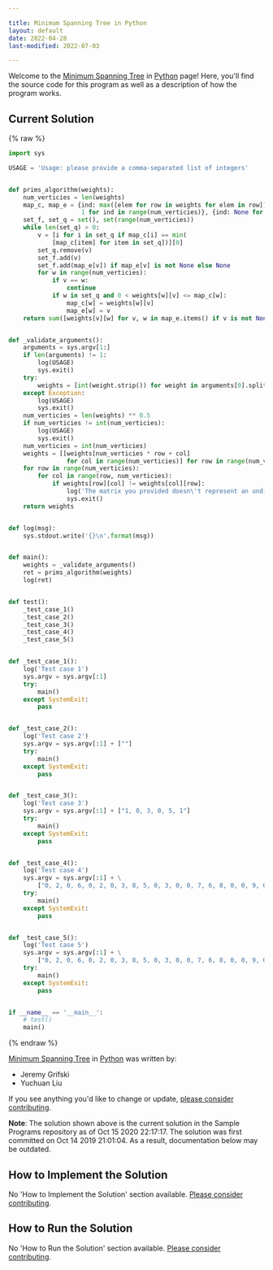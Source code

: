 ```yaml
---

title: Minimum Spanning Tree in Python
layout: default
date: 2022-04-28
last-modified: 2022-07-03

---
```


Welcome to the [Minimum Spanning Tree](https://sampleprograms.io/projects/minimum-spanning-tree) in [Python](https://sampleprograms.io/languages/python) page! Here, you'll find the source code for this program as well as a description of how the program works.

## Current Solution

{% raw %}

```python
import sys

USAGE = 'Usage: please provide a comma-separated list of integers'


def prims_algorithm(weights):
    num_verticies = len(weights)
    map_c, map_e = {ind: max([elem for row in weights for elem in row]) +
                    1 for ind in range(num_verticies)}, {ind: None for ind in range(num_verticies)}
    set_f, set_q = set(), set(range(num_verticies))
    while len(set_q) > 0:
        v = [i for i in set_q if map_c[i] == min(
            [map_c[item] for item in set_q])][0]
        set_q.remove(v)
        set_f.add(v)
        set_f.add(map_e[v]) if map_e[v] is not None else None
        for w in range(num_verticies):
            if v == w:
                continue
            if w in set_q and 0 < weights[w][v] <= map_c[w]:
                map_c[w] = weights[w][v]
                map_e[w] = v
    return sum([weights[v][w] for v, w in map_e.items() if v is not None and w is not None])


def _validate_arguments():
    arguments = sys.argv[1:]
    if len(arguments) != 1:
        log(USAGE)
        sys.exit()
    try:
        weights = [int(weight.strip()) for weight in arguments[0].split(',')]
    except Exception:
        log(USAGE)
        sys.exit()
    num_verticies = len(weights) ** 0.5
    if num_verticies != int(num_verticies):
        log(USAGE)
        sys.exit()
    num_verticies = int(num_verticies)
    weights = [[weights[num_verticies * row + col]
                for col in range(num_verticies)] for row in range(num_verticies)]
    for row in range(num_verticies):
        for col in range(row, num_verticies):
            if weights[row][col] != weights[col][row]:
                log('The matrix you provided doesn\'t represent an undirected graph.')
                sys.exit()
    return weights


def log(msg):
    sys.stdout.write('{}\n'.format(msg))


def main():
    weights = _validate_arguments()
    ret = prims_algorithm(weights)
    log(ret)


def test():
    _test_case_1()
    _test_case_2()
    _test_case_3()
    _test_case_4()
    _test_case_5()


def _test_case_1():
    log('Test case 1')
    sys.argv = sys.argv[:1]
    try:
        main()
    except SystemExit:
        pass


def _test_case_2():
    log('Test case 2')
    sys.argv = sys.argv[:1] + [""]
    try:
        main()
    except SystemExit:
        pass


def _test_case_3():
    log('Test case 3')
    sys.argv = sys.argv[:1] + ["1, 0, 3, 0, 5, 1"]
    try:
        main()
    except SystemExit:
        pass


def _test_case_4():
    log('Test case 4')
    sys.argv = sys.argv[:1] + \
        ["0, 2, 0, 6, 0, 2, 0, 3, 8, 5, 0, 3, 0, 0, 7, 6, 8, 0, 0, 9, 0, 5, 7, 0, 0"]
    try:
        main()
    except SystemExit:
        pass


def _test_case_5():
    log('Test case 5')
    sys.argv = sys.argv[:1] + \
        ["0, 2, 0, 6, 0, 2, 0, 3, 8, 5, 0, 3, 0, 0, 7, 6, 8, 0, 0, 9, 0, 5, 7, 9, 0"]
    try:
        main()
    except SystemExit:
        pass


if __name__ == '__main__':
    # test()
    main()
```

{% endraw %}

[Minimum Spanning Tree](https://sampleprograms.io/projects/minimum-spanning-tree) in [Python](https://sampleprograms.io/languages/python) was written by:

- Jeremy Grifski
- Yuchuan Liu

If you see anything you'd like to change or update, [please consider contributing](https://github.com/TheRenegadeCoder/sample-programs).

**Note**: The solution shown above is the current solution in the Sample Programs repository as of Oct 15 2020 22:17:17. The solution was first committed on Oct 14 2019 21:01:04. As a result, documentation below may be outdated.

## How to Implement the Solution

No 'How to Implement the Solution' section available. [Please consider contributing](https://github.com/TheRenegadeCoder/sample-programs-website).

## How to Run the Solution

No 'How to Run the Solution' section available. [Please consider contributing](https://github.com/TheRenegadeCoder/sample-programs-website).
